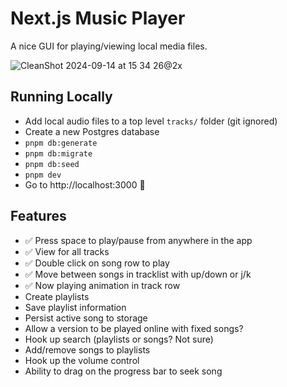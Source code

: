 # Next.js Music Player

A nice GUI for playing/viewing local media files.

![CleanShot 2024-09-14 at 15 34 26@2x](https://github.com/user-attachments/assets/d1b747a4-bc0e-45fc-9df9-ecdba5fd0115)

## Running Locally

- Add local audio files to a top level `tracks/` folder (git ignored)
- Create a new Postgres database
- `pnpm db:generate`
- `pnpm db:migrate`
- `pnpm db:seed`
- `pnpm dev`
- Go to http://localhost:3000 🎉

## Features

- ✅ Press space to play/pause from anywhere in the app
- ✅ View for all tracks
- ✅ Double click on song row to play
- ✅ Move between songs in tracklist with up/down or j/k
- ✅ Now playing animation in track row
- Create playlists
- Save playlist information
- Persist active song to storage
- Allow a version to be played online with fixed songs?
- Hook up search (playlists or songs? Not sure)
- Add/remove songs to playlists
- Hook up the volume control
- Ability to drag on the progress bar to seek song
